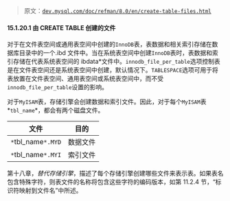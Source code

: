> 原文：[`dev.mysql.com/doc/refman/8.0/en/create-table-files.html`](https://dev.mysql.com/doc/refman/8.0/en/create-table-files.html)

#### 15.1.20.1 由 CREATE TABLE 创建的文件

对于在文件表空间或通用表空间中创建的`InnoDB`表，表数据和相关索引存储在数据库目录中的一个.ibd 文件中。当在系统表空间中创建`InnoDB`表时，表数据和索引存储在代表系统表空间的 ibdata*文件中。`innodb_file_per_table`选项控制表是在文件表空间还是系统表空间中创建，默认情况下。`TABLESPACE`选项可用于将表放置在文件表空间、通用表空间或系统表空间中，而不受`innodb_file_per_table`设置的影响。

对于`MyISAM`表，存储引擎会创建数据和索引文件。因此，对于每个`MyISAM`表*`tbl_name`*，都会有两个磁盘文件。

| 文件 | 目的 |
| --- | --- |
| `*`tbl_name`*.MYD` | 数据文件 |
| `*`tbl_name`*.MYI` | 索引文件 |

第十八章，*替代存储引擎*，描述了每个存储引擎创建哪些文件来表示表。如果表名包含特殊字符，则表文件的名称将包含这些字符的编码版本，如第 11.2.4 节，“标识符映射到文件名”中所述。
